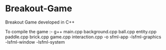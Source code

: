 # Breakout-Game
Breakout Game developed in C++

To compile the game :- g++ main.cpp background.cpp  ball.cpp  entity.cpp paddle.cpp brick.cpp game.cpp interaction.cpp -o sfml-app -lsfml-graphics -lsfml-window -lsfml-system

